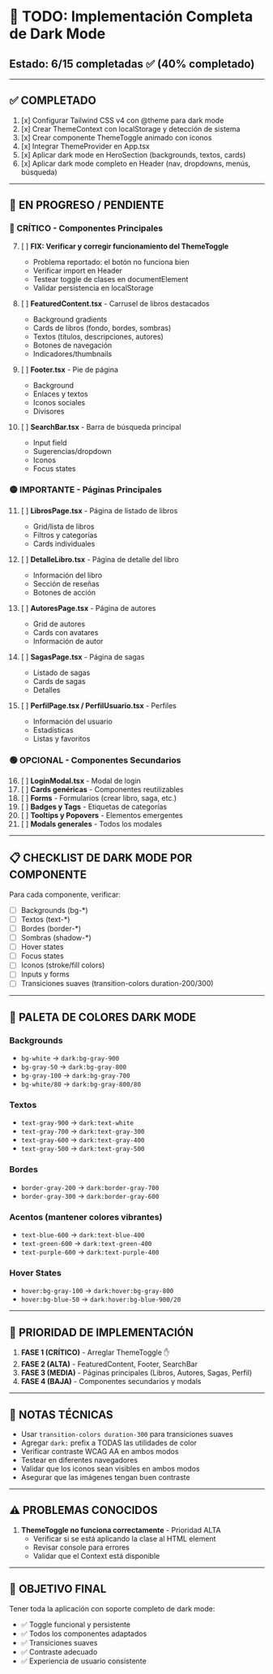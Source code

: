 # 🌙 TODO: Implementación Completa de Dark Mode

## Estado: 6/15 completadas ✅ (40% completado)

---

## ✅ COMPLETADO

1. [x] Configurar Tailwind CSS v4 con @theme para dark mode
2. [x] Crear ThemeContext con localStorage y detección de sistema
3. [x] Crear componente ThemeToggle animado con iconos
4. [x] Integrar ThemeProvider en App.tsx
5. [x] Aplicar dark mode en HeroSection (backgrounds, textos, cards)
6. [x] Aplicar dark mode completo en Header (nav, dropdowns, menús, búsqueda)

---

## 🔧 EN PROGRESO / PENDIENTE

### 🔴 CRÍTICO - Componentes Principales

7. [ ] **FIX: Verificar y corregir funcionamiento del ThemeToggle**
   - Problema reportado: el botón no funciona bien
   - Verificar import en Header
   - Testear toggle de clases en documentElement
   - Validar persistencia en localStorage

8. [ ] **FeaturedContent.tsx** - Carrusel de libros destacados
   - Background gradients
   - Cards de libros (fondo, bordes, sombras)
   - Textos (títulos, descripciones, autores)
   - Botones de navegación
   - Indicadores/thumbnails

9. [ ] **Footer.tsx** - Pie de página
   - Background
   - Enlaces y textos
   - Iconos sociales
   - Divisores

10. [ ] **SearchBar.tsx** - Barra de búsqueda principal
    - Input field
    - Sugerencias/dropdown
    - Iconos
    - Focus states

### 🟡 IMPORTANTE - Páginas Principales

11. [ ] **LibrosPage.tsx** - Página de listado de libros
    - Grid/lista de libros
    - Filtros y categorías
    - Cards individuales

12. [ ] **DetalleLibro.tsx** - Página de detalle del libro
    - Información del libro
    - Sección de reseñas
    - Botones de acción

13. [ ] **AutoresPage.tsx** - Página de autores
    - Grid de autores
    - Cards con avatares
    - Información de autor

14. [ ] **SagasPage.tsx** - Página de sagas
    - Listado de sagas
    - Cards de sagas
    - Detalles

15. [ ] **PerfilPage.tsx / PerfilUsuario.tsx** - Perfiles
    - Información del usuario
    - Estadísticas
    - Listas y favoritos

### 🟢 OPCIONAL - Componentes Secundarios

16. [ ] **LoginModal.tsx** - Modal de login
17. [ ] **Cards genéricas** - Componentes reutilizables
18. [ ] **Forms** - Formularios (crear libro, saga, etc.)
19. [ ] **Badges y Tags** - Etiquetas de categorías
20. [ ] **Tooltips y Popovers** - Elementos emergentes
21. [ ] **Modals generales** - Todos los modales

---

## 📋 CHECKLIST DE DARK MODE POR COMPONENTE

Para cada componente, verificar:
- [ ] Backgrounds (bg-*)
- [ ] Textos (text-*)
- [ ] Bordes (border-*)
- [ ] Sombras (shadow-*)
- [ ] Hover states
- [ ] Focus states
- [ ] Iconos (stroke/fill colors)
- [ ] Inputs y forms
- [ ] Transiciones suaves (transition-colors duration-200/300)

---

## 🎨 PALETA DE COLORES DARK MODE

### Backgrounds
- `bg-white` → `dark:bg-gray-900`
- `bg-gray-50` → `dark:bg-gray-800`
- `bg-gray-100` → `dark:bg-gray-700`
- `bg-white/80` → `dark:bg-gray-800/80`

### Textos
- `text-gray-900` → `dark:text-white`
- `text-gray-700` → `dark:text-gray-300`
- `text-gray-600` → `dark:text-gray-400`
- `text-gray-500` → `dark:text-gray-500`

### Bordes
- `border-gray-200` → `dark:border-gray-700`
- `border-gray-300` → `dark:border-gray-600`

### Acentos (mantener colores vibrantes)
- `text-blue-600` → `dark:text-blue-400`
- `text-green-600` → `dark:text-green-400`
- `text-purple-600` → `dark:text-purple-400`

### Hover States
- `hover:bg-gray-100` → `dark:hover:bg-gray-800`
- `hover:bg-blue-50` → `dark:hover:bg-blue-900/20`

---

## 🚀 PRIORIDAD DE IMPLEMENTACIÓN

1. **FASE 1 (CRÍTICO)** - Arreglar ThemeToggle ✋
2. **FASE 2 (ALTA)** - FeaturedContent, Footer, SearchBar
3. **FASE 3 (MEDIA)** - Páginas principales (Libros, Autores, Sagas, Perfil)
4. **FASE 4 (BAJA)** - Componentes secundarios y modals

---

## 📝 NOTAS TÉCNICAS

- Usar `transition-colors duration-300` para transiciones suaves
- Agregar `dark:` prefix a TODAS las utilidades de color
- Verificar contraste WCAG AA en ambos modos
- Testear en diferentes navegadores
- Validar que los iconos sean visibles en ambos modos
- Asegurar que las imágenes tengan buen contraste

---

## ⚠️ PROBLEMAS CONOCIDOS

1. **ThemeToggle no funciona correctamente** - Prioridad ALTA
   - Verificar si se está aplicando la clase al HTML element
   - Revisar console para errores
   - Validar que el Context está disponible

---

## 🎯 OBJETIVO FINAL

Tener toda la aplicación con soporte completo de dark mode:
- ✅ Toggle funcional y persistente
- ✅ Todos los componentes adaptados
- ✅ Transiciones suaves
- ✅ Contraste adecuado
- ✅ Experiencia de usuario consistente
